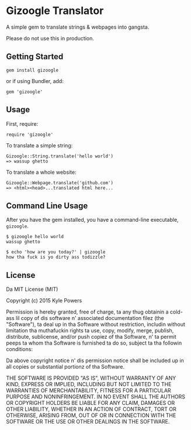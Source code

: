 Gizoogle Translator
===================

A simple gem to translate strings & webpages into gangsta.

Please do not use this in production.

Getting Started
---------------

`gem install gizoogle`

or if using Bundler, add:

`gem 'gizoogle'`

Usage
-----
First, require:

`require 'gizoogle'`

To translate a simple string:

```
Gizoogle::String.translate('hello world')
=> wassup ghetto
```

To translate a whole website:

```
Gizoogle::Webpage.translate('github.com')
=> <html><head>...translated html here...
```

Command Line Usage
------------------
After you have the gem installed, you have a command-line executable, `gizoogle`.

```
$ gizoogle hello world
wassup ghetto

$ echo 'how are you today?' | gizoogle
how tha fuck is yo dirty ass todizzle?
```

License
-------

Da MIT License (MIT)

Copyright (c) 2015 Kyle Powers

Permission is hereby granted, free of charge, ta any thug obtainin a cold-ass lil copy of dis software n' associated documentation filez (the "Software"), ta deal up in tha Software without restriction, includin without limitation tha muthafuckin rights ta use, copy, modify, merge, publish, distribute, sublicense, and/or push copiez of tha Software, n' ta permit peeps ta whom tha Software is furnished ta do so, subject ta tha followin conditions:

Da above copyright notice n' dis permission notice shall be included up in all copies or substantial portionz of tha Software.

THE SOFTWARE IS PROVIDED "AS IS", WITHOUT WARRANTY OF ANY KIND, EXPRESS OR IMPLIED, INCLUDING BUT NOT LIMITED TO THE WARRANTIES OF MERCHANTABILITY, FITNESS FOR A PARTICULAR PURPOSE AND NONINFRINGEMENT. IN NO EVENT SHALL THE AUTHORS OR COPYRIGHT HOLDERS BE LIABLE FOR ANY CLAIM, DAMAGES OR OTHER LIABILITY, WHETHER IN AN ACTION OF CONTRACT, TORT OR OTHERWISE, ARISING FROM, OUT OF OR IN CONNECTION WITH THE SOFTWARE OR THE USE OR OTHER DEALINGS IN THE SOFTWARE.